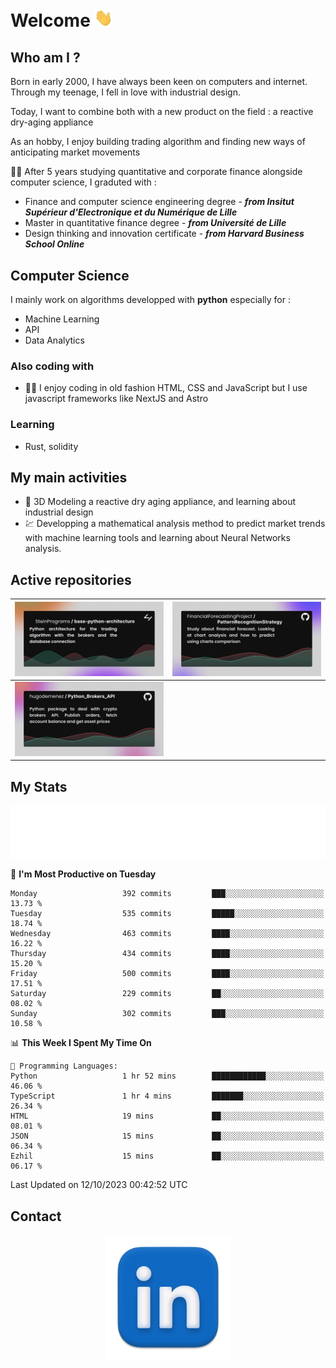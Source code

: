 # Welcome <img src="assets/hello.gif" width="30px"/>

## Who am I ?

Born in early 2000, I have always been keen on computers and internet.
Through my teenage, I fell in love with industrial design.

Today, I want to combine both with a new product on the field : a reactive dry-aging appliance

As an hobby, I enjoy building trading algorithm and finding new ways of anticipating market movements

:man_student: After 5 years studying quantitative and corporate finance alongside computer science, I graduted with :
* Finance and computer science engineering degree - ***from Insitut Supérieur d'Electronique et du Numérique de Lille***
* Master in quantitative finance degree - ***from Université de Lille***
* Design thinking and innovation certificate - ***from Harvard Business School Online***

## Computer Science

I mainly work on algorithms developped with **python** especially for :

* Machine Learning
* API
* Data Analytics

### Also coding with

* :man_technologist: I enjoy coding in old fashion HTML, CSS and JavaScript but I use javascript frameworks like NextJS and Astro

### Learning

* Rust, solidity

## My main activities

* :rocket: 3D Modeling a reactive dry aging appliance, and learning about industrial design
* :chart: Developping a mathematical analysis method to predict market trends with machine learning tools and learning about Neural Networks analysis.

## Active repositories

|[![Python Trading Algorithm](assets/base_python_architecture.png)](https://github.com/SteinPrograms/base-python-architecture)|[![Quantitative Prediction](assets/pattern_recognition_strategy.png)](https://github.com/FinancialForecastingProject/PatternRecognitionStrategy.git)|
| ------------- | ------------- |
|[![Broker SDK](assets/python_brokers_api.png)](https://github.com/hugodemenez/Python_Brokers_API)||

## My Stats

<p align=center>
<img src="metrics.plugin.wakatime.svg" alt="Metrics">
</p>

<!--START_SECTION:waka-->
📅 **I'm Most Productive on Tuesday** 

```text
Monday                   392 commits         ███░░░░░░░░░░░░░░░░░░░░░░   13.73 % 
Tuesday                  535 commits         █████░░░░░░░░░░░░░░░░░░░░   18.74 % 
Wednesday                463 commits         ████░░░░░░░░░░░░░░░░░░░░░   16.22 % 
Thursday                 434 commits         ████░░░░░░░░░░░░░░░░░░░░░   15.20 % 
Friday                   500 commits         ████░░░░░░░░░░░░░░░░░░░░░   17.51 % 
Saturday                 229 commits         ██░░░░░░░░░░░░░░░░░░░░░░░   08.02 % 
Sunday                   302 commits         ███░░░░░░░░░░░░░░░░░░░░░░   10.58 % 
```


📊 **This Week I Spent My Time On** 

```text
💬 Programming Languages: 
Python                   1 hr 52 mins        ████████████░░░░░░░░░░░░░   46.06 % 
TypeScript               1 hr 4 mins         ███████░░░░░░░░░░░░░░░░░░   26.34 % 
HTML                     19 mins             ██░░░░░░░░░░░░░░░░░░░░░░░   08.01 % 
JSON                     15 mins             ██░░░░░░░░░░░░░░░░░░░░░░░   06.34 % 
Ezhil                    15 mins             ██░░░░░░░░░░░░░░░░░░░░░░░   06.17 % 
```


 Last Updated on 12/10/2023 00:42:52 UTC
<!--END_SECTION:waka-->

## Contact

<p align=center >
<a href="https://www.linkedin.com/in/hugo-demenez/">
<picture>
  <source media="(prefers-color-scheme: dark)" srcset="assets/linkedin_light.png">
  <img height="200px" width="200px" alt="Linkedin link" src="assets/linkedin.png">
</picture>
</a>
</p>
